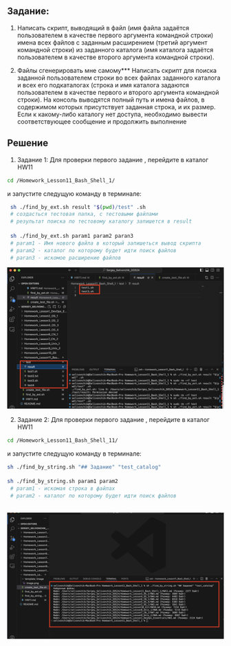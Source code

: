 ## Задание:
1. Написать скрипт, выводящий в файл (имя файла задаётся
пользователем в качестве первого аргумента командной строки) имена
всех файлов с заданным расширением (третий аргумент командной
строки) из заданного каталога (имя каталога задаётся пользователем в
качестве второго аргумента командной строки).

2. Файлы сгенерировать мне самому*** Написать скрипт для поиска заданной пользователем строки во всех
файлах заданного каталога и всех его подкаталогах (строка и имя
каталога задаются пользователем в качестве первого и второго
аргумента командной строки). На консоль выводятся полный путь и
имена файлов, в содержимом которых присутствует заданная строка, и
их размер. Если к какому-либо каталогу нет доступа, необходимо
вывести соответствующее сообщение и продолжить выполнение

## Решение
1. Задание 1:
Для проверки первого задание , перейдите в каталог HW11 
```bash
cd /Homework_Lesson11_Bash_Shell_1/
```
и запустите следущую команду в терминале:
```bash
 sh ./find_by_ext.sh result "$(pwd)/test" .sh
 # создасться тестовая папка, с тестовыми файлами
 # результат поиска по тестовому каталогу запишется в result

 sh ./find_by_ext.sh param1 param2 paran3
 # param1 - Имя нового файла в который запишеться вывод скрипта
 # param2 - каталог по которому будет идти поиск файлов
 # paran3 - искомое расширение файлов 

```
![alt text](template/image/image.png)

2. Задание 2:
Для проверки первого задание , перейдите в каталог HW11 
```bash
cd /Homework_Lesson11_Bash_Shell_11/
```
и запустите следущую команду в терминале:
```bash
sh ./find_by_string.sh "## Задание" "test_catalog"    

sh ./find_by_string.sh param1 param2 
 # param1 - искомая строка в файлах
 # param2 - каталог по которому будет идти поиск файлов
                                               
```
![alt text](template/image/image2.png)